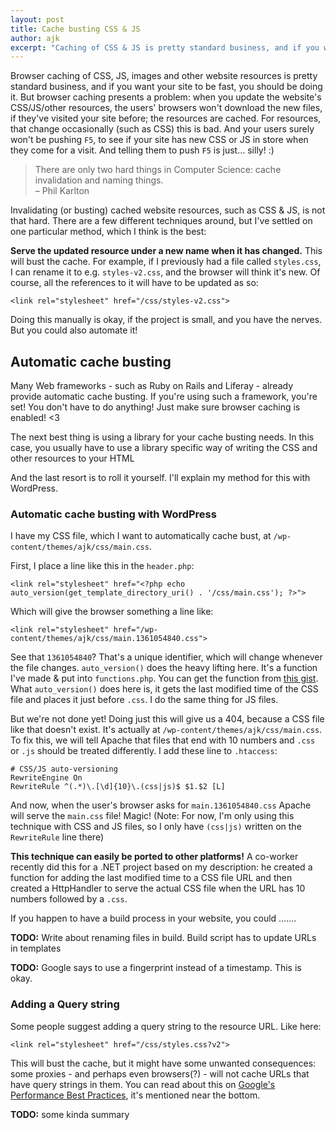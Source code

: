 ```yaml
---
layout: post
title: Cache busting CSS & JS
author: ajk
excerpt: "Caching of CSS & JS is pretty standard business, and if you want your site to be fast, you should be doing it. But browser caching presents a problem: when you update the website's CSS/JS/other resources, the users' browsers won't download the new files, if they've visited your site before; the resources are cached. And your users surely won't be pushing F5."
---
```


Browser caching of CSS, JS, images and other website resources is pretty
standard business, and if you want your site to be fast, you should be doing it.
But browser caching presents a problem: when you update the website's
CSS/JS/other resources, the users' browsers won't download the new files, if
they've visited your site before; the resources are cached. For resources, that
change occasionally (such as CSS) this is bad. And your users surely won't be
pushing `F5`, to see if your site has new CSS or JS in store when they come for
a visit. And telling them to push `F5` is just… silly! :)

> There are only two hard things in Computer Science: cache invalidation and naming things.  
> – Phil Karlton

Invalidating (or busting) cached website resources, such as CSS & JS, is not
that hard. There are a few different techniques around, but I've settled on one
particular method, which I think is the best:

**Serve the updated resource under a new name when it has changed.** This will
bust the cache. For example, if I previously had a file called `styles.css`, I
can rename it to e.g. `styles-v2.css`, and the browser will think it's new. Of
course, all the references to it will have to be updated as so:

    <link rel="stylesheet" href="/css/styles-v2.css">

Doing this manually is okay, if the project is small, and you have the nerves.
But you could also automate it!

## Automatic cache busting

Many Web frameworks - such as Ruby on Rails and Liferay - already provide
automatic cache busting. If you're using such a framework, you're set! You don't
have to do anything! Just make sure browser caching is enabled! &lt;3

The next best thing is using a library for your cache busting needs. In this
case, you usually have to use a library specific way of writing the CSS and
other resources to your HTML

And the last resort is to roll it yourself. I'll explain my method for this with
WordPress.

### Automatic cache busting with WordPress

I have my CSS file, which I want to automatically cache bust, at `/wp-
content/themes/ajk/css/main.css`.

First, I place a line like this in the `header.php`:

    <link rel="stylesheet" href="<?php echo auto_version(get_template_directory_uri() . '/css/main.css'); ?>">

Which will give the browser something a line like:

    <link rel="stylesheet" href="/wp-content/themes/ajk/css/main.1361054840.css">

See that `1361054840`? That's a unique identifier, which will change whenever
the file changes. `auto_version()` does the heavy lifting here. It's a function
I've made & put into `functions.php`. You can get the function from [this
gist](https://gist.github.com/Darep/4627661). What `auto_version()` does here
is, it gets the last modified time of the CSS file and places it just before
`.css`. I do the same thing for JS files.

But we're not done yet! Doing just this will give us a 404, because a CSS file
like that doesn't exist. It's actually at `/wp-content/themes/ajk/css/main.css`.
To fix this, we will tell Apache that files that end with 10 numbers and `.css`
or `.js` should be treated differently. I add these line to `.htaccess`:

    # CSS/JS auto-versioning
    RewriteEngine On
    RewriteRule ^(.*)\.[\d]{10}\.(css|js)$ $1.$2 [L]

And now, when the user's browser asks for `main.1361054840.css` Apache will
serve the `main.css` file! Magic! (Note: For now, I'm only using this technique
with CSS and JS files, so I only have `(css|js)` written on the `RewriteRule`
line there)

**This technique can easily be ported to other platforms!** A co-worker recently
did this for a .NET project based on my description: he created a function for
adding the last modified time to a CSS file URL and then created a HttpHandler
to serve the actual CSS file when the URL has 10 numbers followed by a `.css`.

If you happen to have a build process in your website, you could .......

**TODO:** Write about renaming files in build. Build script has to update URLs
in templates

**TODO:** Google says to use a fingerprint instead of a timestamp. This is okay.


### Adding a Query string

Some people suggest adding a query string to the resource URL. Like here:

    <link rel="stylesheet" href="/css/styles.css?v2">

This will bust the cache, but it might have some unwanted consequences: some
proxies - and perhaps even browsers(?) - will not cache URLs that have query
strings in them. You can read about this on [Google's Performance Best
Practices](https://developers.google.com/speed/docs/best-practices/caching),
it's mentioned near the bottom.

**TODO:** some kinda summary
